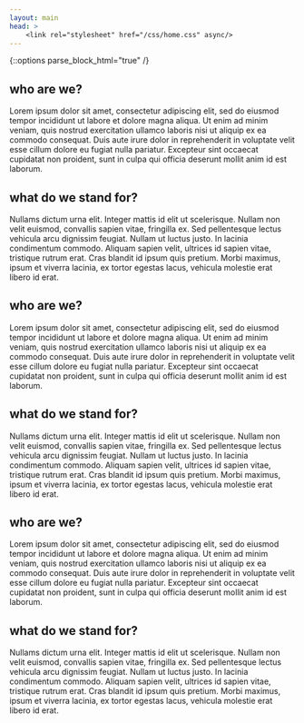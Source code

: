 ```yaml
--- 
layout: main
head: >
    <link rel="stylesheet" href="/css/home.css" async/> 
---
```


{::options parse_block_html="true" /}

<div class="home">

<div class="home__article card">

## who are we?

Lorem ipsum dolor sit amet, consectetur adipiscing elit, sed do eiusmod tempor incididunt ut labore et dolore magna
    aliqua. Ut enim ad minim veniam, quis nostrud exercitation ullamco laboris nisi ut aliquip ex ea commodo consequat.
    Duis aute irure dolor in reprehenderit in voluptate velit esse cillum dolore eu fugiat nulla pariatur. Excepteur
    sint occaecat cupidatat non proident, sunt in culpa qui officia deserunt mollit anim id est laborum.

</div>

<div class="home__article card">

## what do we stand for?

Nullams dictum urna elit. Integer mattis id elit ut scelerisque. Nullam non velit euismod, convallis sapien vitae,
    fringilla ex. Sed pellentesque lectus vehicula arcu dignissim feugiat. Nullam ut luctus justo. In lacinia condimentum
    commodo. Aliquam sapien velit, ultrices id sapien vitae, tristique rutrum erat. Cras blandit id ipsum quis pretium.
    Morbi maximus, ipsum et viverra lacinia, ex tortor egestas lacus, vehicula molestie erat libero id erat.

</div>

<div class="home__article card">

## who are we?

Lorem ipsum dolor sit amet, consectetur adipiscing elit, sed do eiusmod tempor incididunt ut labore et dolore magna
    aliqua. Ut enim ad minim veniam, quis nostrud exercitation ullamco laboris nisi ut aliquip ex ea commodo consequat.
    Duis aute irure dolor in reprehenderit in voluptate velit esse cillum dolore eu fugiat nulla pariatur. Excepteur
    sint occaecat cupidatat non proident, sunt in culpa qui officia deserunt mollit anim id est laborum.

</div>

<div class="home__article card">

## what do we stand for?

Nullams dictum urna elit. Integer mattis id elit ut scelerisque. Nullam non velit euismod, convallis sapien vitae,
    fringilla ex. Sed pellentesque lectus vehicula arcu dignissim feugiat. Nullam ut luctus justo. In lacinia condimentum
    commodo. Aliquam sapien velit, ultrices id sapien vitae, tristique rutrum erat. Cras blandit id ipsum quis pretium.
    Morbi maximus, ipsum et viverra lacinia, ex tortor egestas lacus, vehicula molestie erat libero id erat.
    
</div>

<div class="home__article card">

## who are we?

Lorem ipsum dolor sit amet, consectetur adipiscing elit, sed do eiusmod tempor incididunt ut labore et dolore magna
    aliqua. Ut enim ad minim veniam, quis nostrud exercitation ullamco laboris nisi ut aliquip ex ea commodo consequat.
    Duis aute irure dolor in reprehenderit in voluptate velit esse cillum dolore eu fugiat nulla pariatur. Excepteur
    sint occaecat cupidatat non proident, sunt in culpa qui officia deserunt mollit anim id est laborum.

</div>

<div class="home__article card">

## what do we stand for?

Nullams dictum urna elit. Integer mattis id elit ut scelerisque. Nullam non velit euismod, convallis sapien vitae,
    fringilla ex. Sed pellentesque lectus vehicula arcu dignissim feugiat. Nullam ut luctus justo. In lacinia condimentum
    commodo. Aliquam sapien velit, ultrices id sapien vitae, tristique rutrum erat. Cras blandit id ipsum quis pretium.
    Morbi maximus, ipsum et viverra lacinia, ex tortor egestas lacus, vehicula molestie erat libero id erat.
    
</div>

</div>